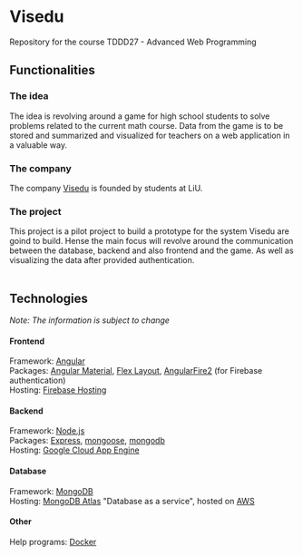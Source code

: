 # Visedu
Repository for the course TDDD27 - Advanced Web Programming <br>

## Functionalities
### The idea
The idea is revolving around a game for high school students to solve problems related to the current math course. Data from the game is to be stored and summarized and visualized for teachers on a web application in a valuable way.

### The company
The company [Visedu](http://visedu.se/) is founded by students at LiU.

### The project
This project is a pilot project to build a prototype for the system Visedu are goind to build. Hense the main focus will revolve around the communication between the database, backend and also frontend and the game. As well as visualizing the data after provided authentication.<br><br>

## Technologies
*Note: The information is subject to change*
#### Frontend
Framework: [Angular](https://angular.io/)<br>
Packages: [Angular Material](https://material.angular.io/), [Flex Layout](https://github.com/angular/flex-layout), [AngularFire2](https://github.com/angular/angularfire2) (for Firebase authentication)<br>
Hosting: [Firebase Hosting](https://firebase.google.com/docs/hosting/)

#### Backend
Framework: [Node.js](https://nodejs.org/en/)<br>
Packages: [Express](https://expressjs.com/en/4x/api.html), [mongoose](http://mongoosejs.com/docs/guide.html), [mongodb](http://mongodb.github.io/node-mongodb-native/3.0/api/)<br>
Hosting: [Google Cloud App Engine](https://cloud.google.com/appengine/)

#### Database
Framework: [MongoDB](https://www.mongodb.com/)<br>
Hosting: [MongoDB Atlas](https://www.mongodb.com/cloud/atlas) "Database as a service", hosted on [AWS](https://aws.amazon.com/)

#### Other
Help programs: [Docker](https://www.docker.com/)
